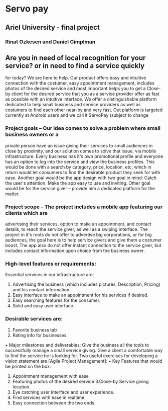 
# Servo pay
## Ariel University - final project
### Rinat Ozkesen and Daniel Gimplman



## Are you in need of local recognition for your service? or in need to find a service quickly 
for today? We are here to help. Our product offers easy and intuitive connection with 
the costumer, easy appointment management, includes photos of the desired service 
and most important helps you to get a Close-by client for the desired service that you as 
a service provider offer as fast as possible with an intuitive interface.
We offer a distinguishable platform dedicated to help small business and service 
providers as well as costumers to find each other near-by and very fast.
Out platform is targeted currently at Android users and we call it ServoPay (subject to 
change

### Project goals – Our idea comes to solve a problem where small business owners or a 
private person have an issue giving their services to small audiences in close by 
proximity, and our solution comes to solve that issue, via mobile infrastructure.
Every business has it's own promotional profile and everyone has an option to log into 
the service and view the business profiles. This would be done with a search by 
category, price, location, etc, which in return would let consumers to find the desirable 
product they seek for with ease.
Another goal would be the app design with two goal in mind:
Catch the user's attention.
Make the app easy to use and inviting.
Other goal would be for the service giver – provide him a dedicated platform for the 
matter.

### Project scope – The project includes a mobile app featuring our clients which are 
advertising their services, option to make an appointment, and contact details, to reach 
the service giver, as well as a swiping interface.
The project in it's roots do not offer to advertise big corporations, or for big audiences, 
the goal here is to help service givers and give them a costumer boost.
The app also do not offer instant connection to the service giver, but includes contact 
information upon choice from the business owner.

### High-level features or requirements: 
Essential services in our infrastructure are:
1. Advertising the business (which includes pictures, Description, Pricing) and his 
contact information.
2. Easy interface to make an appointment for his services if desired.
3. Easy searching features for the consumer.
4. Solid and easy user interface.

### Desirable services are:
1. Favorite business tab
2. Rating info for businesses.

• Major milestones and deliverables: Give the business all the tools to successfully manage 
a small service giving.
Give a client a comfortable way to find the service he is looking for.
Two useful exercises for developing a vision statement are [Agile Project Management]:
• Key Features that would be printed on the box:
1. Appointment management with ease
2. Featuring photos of the desired service 
3.Close-by Service giving location.
4. Eye catching user interface and user experience.
5. Find services with ease in realtime.
6. Easy connection between the two ends.
